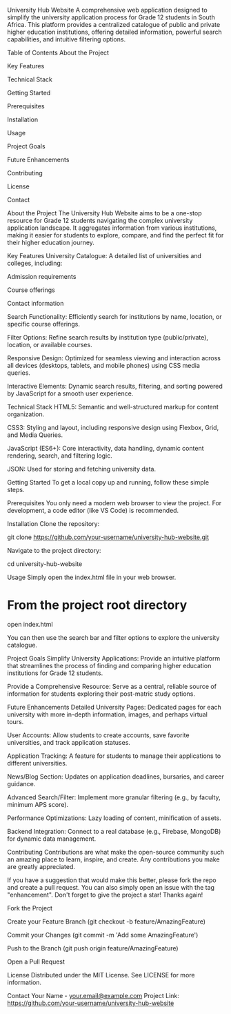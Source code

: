 University Hub Website
A comprehensive web application designed to simplify the university application process for Grade 12 students in South Africa. This platform provides a centralized catalogue of public and private higher education institutions, offering detailed information, powerful search capabilities, and intuitive filtering options.

Table of Contents
About the Project

Key Features

Technical Stack

Getting Started

Prerequisites

Installation

Usage

Project Goals

Future Enhancements

Contributing

License

Contact

About the Project
The University Hub Website aims to be a one-stop resource for Grade 12 students navigating the complex university application landscape. It aggregates information from various institutions, making it easier for students to explore, compare, and find the perfect fit for their higher education journey.

Key Features
University Catalogue: A detailed list of universities and colleges, including:

Admission requirements

Course offerings

Contact information

Search Functionality: Efficiently search for institutions by name, location, or specific course offerings.

Filter Options: Refine search results by institution type (public/private), location, or available courses.

Responsive Design: Optimized for seamless viewing and interaction across all devices (desktops, tablets, and mobile phones) using CSS media queries.

Interactive Elements: Dynamic search results, filtering, and sorting powered by JavaScript for a smooth user experience.

Technical Stack
HTML5: Semantic and well-structured markup for content organization.

CSS3: Styling and layout, including responsive design using Flexbox, Grid, and Media Queries.

JavaScript (ES6+): Core interactivity, data handling, dynamic content rendering, search, and filtering logic.

JSON: Used for storing and fetching university data.

Getting Started
To get a local copy up and running, follow these simple steps.

Prerequisites
You only need a modern web browser to view the project. For development, a code editor (like VS Code) is recommended.

Installation
Clone the repository:

git clone https://github.com/your-username/university-hub-website.git

Navigate to the project directory:

cd university-hub-website

Usage
Simply open the index.html file in your web browser.

# From the project root directory
open index.html

You can then use the search bar and filter options to explore the university catalogue.

Project Goals
Simplify University Applications: Provide an intuitive platform that streamlines the process of finding and comparing higher education institutions for Grade 12 students.

Provide a Comprehensive Resource: Serve as a central, reliable source of information for students exploring their post-matric study options.

Future Enhancements
Detailed University Pages: Dedicated pages for each university with more in-depth information, images, and perhaps virtual tours.

User Accounts: Allow students to create accounts, save favorite universities, and track application statuses.

Application Tracking: A feature for students to manage their applications to different universities.

News/Blog Section: Updates on application deadlines, bursaries, and career guidance.

Advanced Search/Filter: Implement more granular filtering (e.g., by faculty, minimum APS score).

Performance Optimizations: Lazy loading of content, minification of assets.

Backend Integration: Connect to a real database (e.g., Firebase, MongoDB) for dynamic data management.

Contributing
Contributions are what make the open-source community such an amazing place to learn, inspire, and create. Any contributions you make are greatly appreciated.

If you have a suggestion that would make this better, please fork the repo and create a pull request. You can also simply open an issue with the tag "enhancement".
Don't forget to give the project a star! Thanks again!

Fork the Project

Create your Feature Branch (git checkout -b feature/AmazingFeature)

Commit your Changes (git commit -m 'Add some AmazingFeature')

Push to the Branch (git push origin feature/AmazingFeature)

Open a Pull Request

License
Distributed under the MIT License. See LICENSE for more information.

Contact
Your Name - your.email@example.com
Project Link: https://github.com/your-username/university-hub-website
